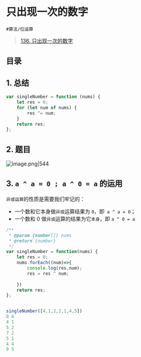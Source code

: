 
# 只出现一次的数字


`#算法/位运算` 


> [136. 只出现一次的数字](https://leetcode.cn/problems/single-number/)


## 目录
<!-- toc -->
 ## 1. 总结 

```javascript
var singleNumber = function (nums) {
    let res = 0;
    for (let num of nums) {
        res ^= num;
    }
    return res;
};
```

## 2. 题目

![image.png|544](https://832-1310531898.cos.ap-beijing.myqcloud.com/90bcb8d27786de417a6b258383b69831.png)

## 3. `a ^ a = 0 ; a ^ 0 = a` 的运用

`异或运算`的性质是需要我们牢记的：
- 一个数和它本身做`异或`运算结果为 `0`，即` a ^ a = 0`；
- 一个数和 0 做`异或`运算的结果为它`本身`，即 `a ^ 0 = a`



```javascript
/**
 * @param {number[]} nums
 * @return {number}
 */
var singleNumber = function(nums) {
    let res = 0;
    nums.forEach((num)=>{
        console.log(res,num);
        res = res ^ num; 
    
    })
    return res;
};


singleNumber([4,1,2,2,1,4,5])
0 4
4 1
5 2
7 2
5 1
4 4
0 5
```
